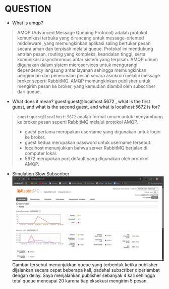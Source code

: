 # QUESTION

- What is amqp?
> AMQP (Advanced Message Queuing Protocol) adalah protokol komunikasi terbuka yang dirancang untuk message-oriented middleware, yang memungkinkan aplikasi saling bertukar pesan secara aman dan terpisah melalui queue. Protokol ini mendukung antrian pesan, routing yang kompleks, keandalan tinggi, serta komunikasi asynchronous antar sistem yang terpisah. AMQP umum digunakan dalam sistem microservices untuk mengurangi dependency langsung antar layanan sehingga memungkinkan pengiriman dan penerimaan pesan secara asinkron melalui message broker seperti RabbitMQ. AMQP memungkinkan publisher untuk mengirim pesan ke broker, yang kemudian diambil oleh subscriber dari queue.

- What does it mean? guest:guest@localhost:5672 , what is the first guest, and what
  is the second guest, and what is localhost:5672 is for?
> `guest:guest@localhost:5672` adalah format umum untuk menyambung ke broker pesan seperti RabbitMQ melalui protokol AMQP.
> - guest pertama merupakan username yang digunakan untuk login ke broker.
> - guest kedua merupakan password untuk username tersebut.
> - localhost menunjukkan bahwa server RabbitMQ berjalan di computer lokal.
> - 5672 merupakan port default yang digunakan oleh protokol AMQP.

- Simulation Slow Subscriber
![Slow_Subscriber](images/Slow_Subscriber.png)
  Gambar tersebut menunjukkan queue yang terbentuk ketika publisher dijalankan secara cepat beberapa kali, padahal subscriber diperlambat dengan delay. Saya menjalankan publisher sebanyak 4 kali sehingga total queue mencapai 20 karena tiap eksekusi mengirim 5 pesan.